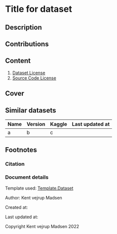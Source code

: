 # Title for dataset

## Description

## Contributions


## Content
1. [Dataset License](License.md)
2. [Source Code License](sourcecode_license.md)


## Cover


## Similar datasets
| Name | Version | Kaggle | Last updated at |
|------|---------|--------|-----------------|
| a    | b       | c      |                 |


## Footnotes
### Citation


### Document details
Template used: [Template.Dataset](https://github.com/KentVejrupMadsen/template.dataset)

Author: Kent vejrup Madsen

Created at:

Last updated at:

Copyright Kent vejrup Madsen 2022